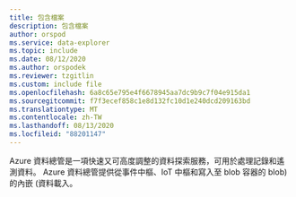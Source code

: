 ```yaml
---
title: 包含檔案
description: 包含檔案
author: orspod
ms.service: data-explorer
ms.topic: include
ms.date: 08/12/2020
ms.author: orspodek
ms.reviewer: tzgitlin
ms.custom: include file
ms.openlocfilehash: 6a8c65e795e4f6678945aa7dc9b9c7f04e915da1
ms.sourcegitcommit: f7f3ecef858c1e8d132fc10d1e240dcd209163bd
ms.translationtype: MT
ms.contentlocale: zh-TW
ms.lasthandoff: 08/13/2020
ms.locfileid: "88201147"
---
```

Azure 資料總管是一項快速又可高度調整的資料探索服務，可用於處理記錄和遙測資料。 Azure 資料總管提供從事件中樞、IoT 中樞和寫入至 blob 容器的 blob) 的內嵌 (資料載入。